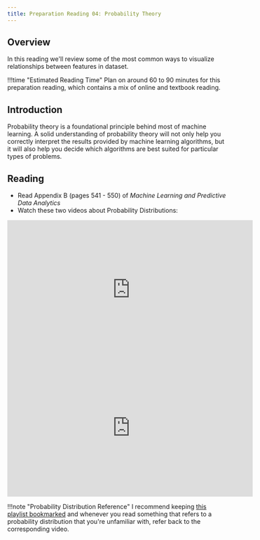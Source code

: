 ```yaml
---
title: Preparation Reading 04: Probability Theory
---
```


## Overview

In this reading we'll review some of the most common ways to visualize relationships between features in dataset.

!!!time "Estimated Reading Time"
	Plan on around 60 to 90 minutes for this preparation reading, which contains a mix of online and textbook reading.

## Introduction

Probability theory is a foundational principle behind most of machine learning. A solid understanding of probability theory will not only help you correctly interpret the results provided by machine learning algorithms, but it will also help you decide which algorithms are best suited for particular types of problems.

## Reading

* Read Appendix B (pages 541 - 550) of *Machine Learning and Predictive Data Analytics*
* Watch these two videos about Probability Distributions:

<iframe width="560" height="315" src="https://www.youtube.com/embed/CfZa1daLjwo" frameborder="0" allow="accelerometer; autoplay; clipboard-write; encrypted-media; gyroscope; picture-in-picture" allowfullscreen></iframe>

<iframe width="560" height="315" src="https://www.youtube.com/embed/b9a27XN_6tg" frameborder="0" allow="accelerometer; autoplay; clipboard-write; encrypted-media; gyroscope; picture-in-picture" allowfullscreen></iframe>

!!!note "Probability Distribution Reference"
	I recommend keeping [this playlist bookmarked](https://www.youtube.com/playlist?list=PLaFfQroTgZnzbfK-Rie19FdV6diehETQy) and whenever you read something that refers to a probability distribution that you're unfamiliar with, refer back to the corresponding video.
